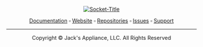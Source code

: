 <div align="center">

<a href="https://jacks-appliance-llc.developer-corner.xyz/">![Socket-Title](https://raw.githubusercontent.com/DevCorner-Github/DevCorner-Website/main/docs/assets/Logo-Word.png)</a>

<A href="https://docs.developer-corner.xyz/">Documentation</a> ▫️ <a href="https://jacks-appliance-llc.developer-corner.xyz/">Website</a> ▫️ <a href="https://github.com/orgs/DevCorner-Github/repositories">Repositories</a> ▫️ <a href="https://github.com/DevCorner-Github/.github/issues">Issues</a> ▫️ <a href="https://discord.me/developer-corner">Support</a>
<hr />
Copyright © Jack's Appliance, LLC. All Rights Reserved
</div>

